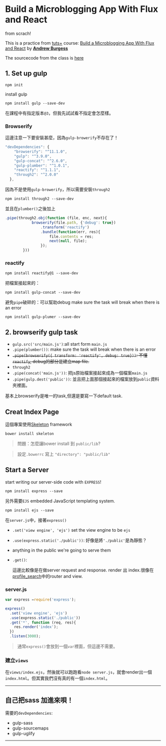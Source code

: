 # Build a Microblogging App With Flux and React

from scrach!

This is a practice from [tuts+](https://tutsplus.com) course: [Build a Microblogging App With Flux and React][published url] by **[Andrew Burgess][instructor url]**

The sourcecode from the class is [here][coursecode url]

## 1. Set up gulp

```
npm init
```

install gulp

```
npm install gulp --save-dev
```

在課程中有指定版本`@3`，但我先試試看不指定會怎麼樣。

### Browserify


這邊注意一下要安裝甚麼，因為`gulp-browerify`不存在了！

```js
"devDependencies": {
    "browserify": "^11.1.0",
    "gulp": "^3.9.0",
    "gulp-concat": "^2.6.0",
    "gulp-plumber": "^1.0.1",
    "reactify": "^1.1.1",
    "through2": "^2.0.0"
  },
```

因為不是使用`gulp-browerify`，所以需要安裝`through2`

```
npm install through2 --save-dev
```

並且在`plumber()`之後加上

```js
.pipe(through2.obj(function (file, enc, next){
            browserify(file.path, {'debug': true})
                .transform('reactify')
                .bundle(function(err, res){
                    file.contents = res;
                    next(null, file);
                });
        }))
```

### reactify

```
npm install reactify@1 --save-dev
```

把檔案接起來的：
```
npm install gulp-concat --save-dev
```


避免`pipe`破碎的：可以幫助debug
make sure the task will break when there is an error
```
npm install gulp-plumer --save-dev
```



## 2. browserify gulp task

* `gulp.src('src/main.js')`:all start form `main.js`
* `.pipe(plumber())`: make sure the task will break when there is an error
* ~~`.pipe(browserify({ transform: 'reactify', debug: true}))`: 不懂`reactify`, debug的部分是建立map file.~~
* `through2`
* `.pipe(concat('main.js'))`: 把js原始檔案接起來成為一個檔案`main.js`
* `.pipe(gulp.dest('public'))`: 並且把上面那個接起來的檔案放到`public`資料夾裡面。


基本上browserify是唯一的task,但還是要寫一下default task.



## Creat Index Page

這個專案使用[Skeleton](http://getskeleton.com) framework

```
bower install skeleton
```

> 問題：怎麼讓bower install 到 `public/lib`?

> 設定`.bowerrc` 寫上 `"directory": "public/lib"`


## Start a Server

start writing our server-side code with `EXPRESS`!

```
npm install express --save
```

另外需要`EJS` embedded JavaScript templating system.

```
npm install ejs --save
```

在`server.js`中，接著`express()`

* `.set('view engine', 'ejs')` set the view engine to be `ejs`
* `.use(express.static('./public'))`: 好像是將`'./public'`是為靜態？
* anything in the public we're going to serve them
* `.get()`:

	這邊比較像是在做server request and response. render 出 index.很像在[profile_search](https://github.com/jellynina/TH_JSFull_profile_search)中的router and view.

### server.js

```js
var express =require('express');

express()
  .set('view engine', 'ejs')
  .use(express.static('./public'))
  .get('*', function (req, res){
    res.render('index');
  })
  .listen(3000);
```


> 通常`express()`會放到一個`var`裡面，但這邊不需要。

### 建立`views`

在`views/index.ejs`，然後就可以跑跑看`node server.js`，就會render出一個`index.html`。但其實我們沒有真的有一個`index.html`。








***

## 自己把sass 加進來唄！

需要的`devDependencies`:
* gulp-sass
* gulp-sourcemaps
* gulp-uglify

***


[published url]: https://code.tutsplus.com/courses/build-a-microblogging-app-with-flux-and-react
[instructor url]: https://tutsplus.com/authors/andrew-burgess
[coursecode url]: https://github.com/tutsplus/build-a-microblogging-app-with-react-and-flux
